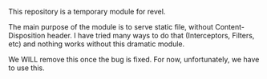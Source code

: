 This repository is a temporary module for revel.

The main purpose of the module is to serve static file, without Content-Disposition header. I have tried many ways to do that (Interceptors, Filters, etc) and nothing works without this dramatic module.

We WILL remove this once the bug is fixed. For now, unfortunately, we have to use this.
